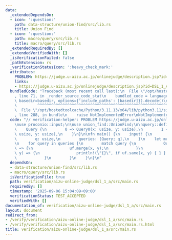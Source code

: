 ```yaml
---
data:
  _extendedDependsOn:
  - icon: ':question:'
    path: data-structure/union-find/src/lib.rs
    title: Union Find
  - icon: ':question:'
    path: macro/query/src/lib.rs
    title: macro/query/src/lib.rs
  _extendedRequiredBy: []
  _extendedVerifiedWith: []
  _isVerificationFailed: false
  _pathExtension: rs
  _verificationStatusIcon: ':heavy_check_mark:'
  attributes:
    PROBLEM: https://judge.u-aizu.ac.jp/onlinejudge/description.jsp?id=DSL_1_A
    links:
    - https://judge.u-aizu.ac.jp/onlinejudge/description.jsp?id=DSL_1_A
  bundledCode: "Traceback (most recent call last):\n  File \"/opt/hostedtoolcache/Python/3.11.13/x64/lib/python3.11/site-packages/onlinejudge_verify/documentation/build.py\"\
    , line 71, in _render_source_code_stat\n    bundled_code = language.bundle(stat.path,\
    \ basedir=basedir, options={'include_paths': [basedir]}).decode()\n          \
    \         ^^^^^^^^^^^^^^^^^^^^^^^^^^^^^^^^^^^^^^^^^^^^^^^^^^^^^^^^^^^^^^^^^^^^^^^^^^^^^^^^^\n\
    \  File \"/opt/hostedtoolcache/Python/3.11.13/x64/lib/python3.11/site-packages/onlinejudge_verify/languages/rust.py\"\
    , line 288, in bundle\n    raise NotImplementedError\nNotImplementedError\n"
  code: "// verification-helper: PROBLEM https://judge.u-aizu.ac.jp/onlinejudge/description.jsp?id=DSL_1_A\n\
    \nuse proconio::input;\n\nuse union_find::UnionFind;\n\nquery::define_query! {\n\
    \    Query {\n        0 => Query0(x: usize, y: usize),\n        1 => Query1(x:\
    \ usize, y: usize),\n    }\n}\n\nfn main() {\n    input! {\n        n: usize,\n\
    \        q: usize,\n        queries: [Query; q],\n    }\n    let mut uf = UnionFind::new(n);\n\
    \n    for query in queries {\n        match query {\n            Query0(x, y)\
    \ => {\n                uf.merge(x, y);\n            }\n            Query1(x,\
    \ y) => {\n                println!(\"{}\", if uf.same(x, y) { 1 } else { 0 });\n\
    \            }\n        }\n    }\n}\n"
  dependsOn:
  - data-structure/union-find/src/lib.rs
  - macro/query/src/lib.rs
  isVerificationFile: true
  path: verification/aizu-online-judge/dsl_1_a/src/main.rs
  requiredBy: []
  timestamp: '2025-09-06 15:04:09+09:00'
  verificationStatus: TEST_ACCEPTED
  verifiedWith: []
documentation_of: verification/aizu-online-judge/dsl_1_a/src/main.rs
layout: document
redirect_from:
- /verify/verification/aizu-online-judge/dsl_1_a/src/main.rs
- /verify/verification/aizu-online-judge/dsl_1_a/src/main.rs.html
title: verification/aizu-online-judge/dsl_1_a/src/main.rs
---
```

